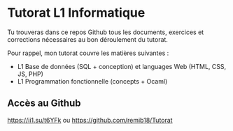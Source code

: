 # Tutorat L1 Informatique
 
Tu trouveras dans ce repos Github tous les documents, exercices et corrections nécessaires au bon déroulement du tutorat.

Pour rappel, mon tutorat couvre les matières suivantes :
- L1 Base de données (SQL + conception) et languages Web (HTML, CSS, JS, PHP)
- L1 Programmation fonctionnelle (concepts + Ocaml)

## Accès au Github
https://ii1.su/t6YFk ou https://github.com/remib18/Tutorat
